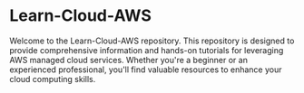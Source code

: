 # Learn-Cloud-AWS
Welcome to the Learn-Cloud-AWS repository. This repository is designed to provide comprehensive information and hands-on tutorials for leveraging AWS managed cloud services. Whether you're a beginner or an experienced professional, you'll find valuable resources to enhance your cloud computing skills.
